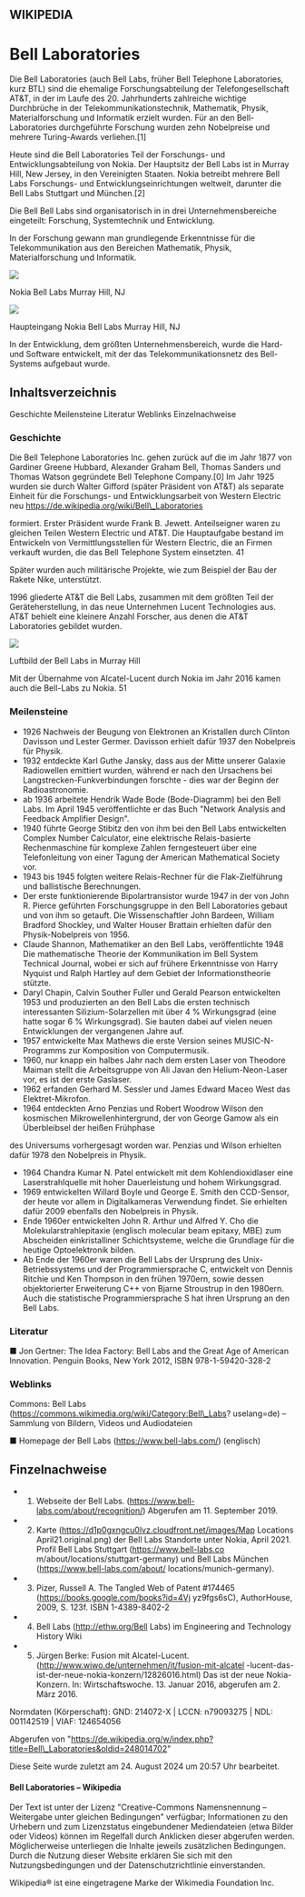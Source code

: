 ## WIKIPEDIA

# Bell Laboratories

Die Bell Laboratories (auch Bell Labs, früher Bell Telephone Laboratories, kurz BTL) sind die ehemalige Forschungsabteilung der Telefongesellschaft AT&T, in der im Laufe des 20. Jahrhunderts zahlreiche wichtige Durchbrüche in der Telekommunikationstechnik, Mathematik, Physik, Materialforschung und Informatik erzielt wurden. Für an den Bell-Laboratories durchgeführte Forschung wurden zehn Nobelpreise und mehrere Turing-Awards verliehen.[1]

Heute sind die Bell Laboratories Teil der Forschungs- und Entwicklungsabteilung von Nokia. Der Hauptsitz der Bell Labs ist in Murray Hill, New Jersey, in den Vereinigten Staaten. Nokia betreibt mehrere Bell Labs Forschungs- und Entwicklungseinrichtungen weltweit, darunter die Bell Labs Stuttgart und München.[2]

Die Bell Bell Labs sind organisatorisch in in drei Unternehmensbereiche eingeteilt: Forschung, Systemtechnik und Entwicklung.

In der Forschung gewann man grundlegende Erkenntnisse für die Telekommunikation aus den Bereichen Mathematik, Physik, Materialforschung und Informatik.

![](_page_0_Picture_8.jpeg)

Nokia Bell Labs Murray Hill, NJ

![](_page_0_Picture_10.jpeg)

Haupteingang Nokia Bell Labs Murray Hill, NJ

In der Entwicklung, dem größten Unternehmensbereich, wurde die Hard- und Software entwickelt, mit der das Telekommunikationsnetz des Bell-Systems aufgebaut wurde.

## Inhaltsverzeichnis

Geschichte Meilensteine Literatur Weblinks Einzelnachweise

### Geschichte

Die Bell Telephone Laboratories Inc. gehen zurück auf die im Jahr 1877 von Gardiner Greene Hubbard, Alexander Graham Bell, Thomas Sanders und Thomas Watson gegründete Bell Telephone Company.[0] Im Jahr 1925 wurden sie durch Walter Gifford (später Präsident von AT&T) als separate Einheit für die Forschungs- und Entwicklungsarbeit von Western Electric neu https://de.wikipedia.org/wiki/Bell\_Laboratories

formiert. Erster Präsident wurde Frank B. Jewett. Anteilseigner waren zu gleichen Teilen Western Electric und AT&T. Die Hauptaufgabe bestand im Entwickeln von Vermittlungsstellen für Western Electric, die an Firmen verkauft wurden, die das Bell Telephone System einsetzten. 41

Später wurden auch militärische Projekte, wie zum Beispiel der Bau der Rakete Nike, unterstützt.

1996 gliederte AT&T die Bell Labs, zusammen mit dem größten Teil der Geräteherstellung, in das neue Unternehmen Lucent Technologies aus. AT&T behielt eine kleinere Anzahl Forscher, aus denen die AT&T Laboratories gebildet wurden.

![](_page_1_Picture_5.jpeg)

Luftbild der Bell Labs in Murray Hill

Mit der Übernahme von Alcatel-Lucent durch Nokia im Jahr 2016 kamen auch die Bell-Labs zu Nokia. 51

### Meilensteine

- 1926 Nachweis der Beugung von Elektronen an Kristallen durch Clinton Davisson und Lester Germer. Davisson erhielt dafür 1937 den Nobelpreis für Physik.
- 1932 entdeckte Karl Guthe Jansky, dass aus der Mitte unserer Galaxie Radiowellen emittiert wurden, während er nach den Ursachens bei Langstrecken-Funkverbindungen forschte - dies war der Beginn der Radioastronomie.
- ab 1936 arbeitete Hendrik Wade Bode (Bode-Diagramm) bei den Bell Labs. Im April 1945 veröffentlichte er das Buch "Network Analysis and Feedback Amplifier Design".
- 1940 führte George Stibitz den von ihm bei den Bell Labs entwickelten Complex Number Calculator, eine elektrische Relais-basierte Rechenmaschine für komplexe Zahlen ferngesteuert über eine Telefonleitung von einer Tagung der American Mathematical Society vor.
- 1943 bis 1945 folgten weitere Relais-Rechner für die Flak-Zielführung und ballistische Berechnungen.
- Der erste funktionierende Bipolartransistor wurde 1947 in der von John R. Pierce geführten Forschungsgruppe in den Bell Laboratories gebaut und von ihm so getauft. Die Wissenschaftler John Bardeen, William Bradford Shockley, und Walter Houser Brattain erhielten dafür den Physik-Nobelpreis von 1956.
- Claude Shannon, Mathematiker an den Bell Labs, veröffentlichte 1948 Die mathematische Theorie der Kommunikation im Bell System Technical Journal, wobei er sich auf frühere Erkenntnisse von Harry Nyquist und Ralph Hartley auf dem Gebiet der Informationstheorie stützte.
- Daryl Chapin, Calvin Souther Fuller und Gerald Pearson entwickelten 1953 und produzierten an den Bell Labs die ersten technisch interessanten Silizium-Solarzellen mit über 4 % Wirkungsgrad (eine hatte sogar 6 % Wirkungsgrad). Sie bauten dabei auf vielen neuen Entwicklungen der vergangenen Jahre auf.
- 1957 entwickelte Max Mathews die erste Version seines MUSIC-N-Programms zur Komposition von Computermusik.
- 1960, nur knapp ein halbes Jahr nach dem ersten Laser von Theodore Maiman stellt die Arbeitsgruppe von Ali Javan den Helium-Neon-Laser vor, es ist der erste Gaslaser.
- 1962 erfanden Gerhard M. Sessler und James Edward Maceo West das Elektret-Mikrofon.
- 1964 entdeckten Arno Penzias und Robert Woodrow Wilson den kosmischen Mikrowellenhintergrund, der von George Gamow als ein Überbleibsel der heißen Frühphase

des Universums vorhergesagt worden war. Penzias und Wilson erhielten dafür 1978 den Nobelpreis in Physik.

- 1964 Chandra Kumar N. Patel entwickelt mit dem Kohlendioxidlaser eine Laserstrahlquelle mit hoher Dauerleistung und hohem Wirkungsgrad.
- 1969 entwickelten Willard Boyle und George E. Smith den CCD-Sensor, der heute vor allem in Digitalkameras Verwendung findet. Sie erhielten dafür 2009 ebenfalls den Nobelpreis in Physik.
- Ende 1960er entwickelten John R. Arthur und Alfred Y. Cho die Molekularstrahlepitaxie (englisch molecular beam epitaxy, MBE) zum Abscheiden einkristalliner Schichtsysteme, welche die Grundlage für die heutige Optoelektronik bilden.
- Ab Ende der 1960er waren die Bell Labs der Ursprung des Unix-Betriebssystems und der Programmiersprache C, entwickelt von Dennis Ritchie und Ken Thompson in den frühen 1970ern, sowie dessen objektorierter Erweiterung C++ von Bjarne Stroustrup in den 1980ern. Auch die statistische Programmiersprache S hat ihren Ursprung an den Bell Labs.

### Literatur

■ Jon Gertner: The Idea Factory: Bell Labs and the Great Age of American Innovation. Penguin Books, New York 2012, ISBN 978-1-59420-328-2

### Weblinks

Commons: Bell Labs (https://commons.wikimedia.org/wiki/Category:Bell\_Labs? uselang=de) – Sammlung von Bildern, Videos und Audiodateien

■ Homepage der Bell Labs (https://www.bell-labs.com/) (englisch)

## Finzelnachweise

- 1. Webseite der Bell Labs. (https://www.bell-labs.com/about/recognition/) Abgerufen am 11. September 2019.
- 2. Karte (https://d1p0gxngcu0lvz.cloudfront.net/images/Map Locations April21.original.png) der Bell Labs Standorte unter Nokia, April 2021. Profil Bell Labs Stuttgart (https://www.bell-labs.co m/about/locations/stuttgart-germany) und Bell Labs München (https://www.bell-labs.com/about/ locations/munich-germany).
- 3. Pizer, Russell A. The Tangled Web of Patent #174465 (https://books.google.com/books?id=4Vj yz9fgs6sC), AuthorHouse, 2009, S. 123f. ISBN 1-4389-8402-2
- 4. Bell Labs (http://ethw.org/Bell Labs) im Engineering and Technology History Wiki
- 5. Jürgen Berke: Fusion mit Alcatel-Lucent. (http://www.wiwo.de/unternehmen/it/fusion-mit-alcatel -lucent-das-ist-der-neue-nokia-konzern/12826016.html) Das ist der neue Nokia-Konzern. In: Wirtschaftswoche. 13. Januar 2016, abgerufen am 2. März 2016.

Normdaten (Körperschaft): GND: 214072-X | LCCN: n79093275 | NDL: 001142519 | VIAF: 124654056

Abgerufen von "https://de.wikipedia.org/w/index.php?title=Bell\_Laboratories&oldid=248014702"

Diese Seite wurde zuletzt am 24. August 2024 um 20:57 Uhr bearbeitet.

#### Bell Laboratories – Wikipedia

Der Text ist unter der Lizenz "Creative-Commons Namensnennung – Weitergabe unter gleichen Bedingungen" verfügbar; Informationen zu den Urhebern und zum Lizenzstatus eingebundener Mediendateien (etwa Bilder oder Videos) können im Regelfall durch Anklicken dieser abgerufen werden. Möglicherweise unterliegen die Inhalte jeweils zusätzlichen Bedingungen. Durch die Nutzung dieser Website erklären Sie sich mit den Nutzungsbedingungen und der Datenschutzrichtlinie einverstanden.

Wikipedia® ist eine eingetragene Marke der Wikimedia Foundation Inc.